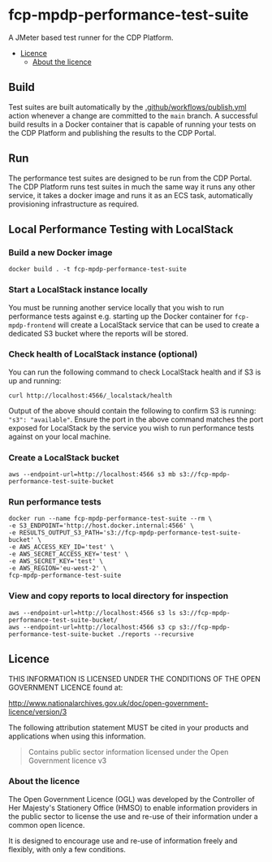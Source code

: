 # fcp-mpdp-performance-test-suite

A JMeter based test runner for the CDP Platform.

- [Licence](#licence)
  - [About the licence](#about-the-licence)

## Build

Test suites are built automatically by the [.github/workflows/publish.yml](.github/workflows/publish.yml) action whenever a change are committed to the `main` branch.
A successful build results in a Docker container that is capable of running your tests on the CDP Platform and publishing the results to the CDP Portal.

## Run

The performance test suites are designed to be run from the CDP Portal.
The CDP Platform runs test suites in much the same way it runs any other service, it takes a docker image and runs it as an ECS task, automatically provisioning infrastructure as required.

## Local Performance Testing with LocalStack

### Build a new Docker image
```
docker build . -t fcp-mpdp-performance-test-suite
```

### Start a LocalStack instance locally
You must be running another service locally that you wish to run performance tests against e.g. starting up the Docker container for `fcp-mpdp-frontend` will create a LocalStack service that can be used to create a dedicated S3 bucket where the reports will be stored.

### Check health of LocalStack instance (optional)
You can run the following command to check LocalStack health and if S3 is up and running:
```
curl http://localhost:4566/_localstack/health
```
Output of the above should contain the following to confirm S3 is running: `"s3": "available"`.
Ensure the port in the above command matches the port exposed for LocalStack by the service you wish to run performance tests against on your local machine.

### Create a LocalStack bucket
```
aws --endpoint-url=http://localhost:4566 s3 mb s3://fcp-mpdp-performance-test-suite-bucket
```

### Run performance tests
```
docker run --name fcp-mpdp-performance-test-suite --rm \
-e S3_ENDPOINT='http://host.docker.internal:4566' \
-e RESULTS_OUTPUT_S3_PATH='s3://fcp-mpdp-performance-test-suite-bucket' \
-e AWS_ACCESS_KEY_ID='test' \
-e AWS_SECRET_ACCESS_KEY='test' \
-e AWS_SECRET_KEY='test' \
-e AWS_REGION='eu-west-2' \
fcp-mpdp-performance-test-suite
```

### View and copy reports to local directory for inspection
```
aws --endpoint-url=http://localhost:4566 s3 ls s3://fcp-mpdp-performance-test-suite-bucket/                                          
aws --endpoint-url=http://localhost:4566 s3 cp s3://fcp-mpdp-performance-test-suite-bucket ./reports --recursive
```

## Licence

THIS INFORMATION IS LICENSED UNDER THE CONDITIONS OF THE OPEN GOVERNMENT LICENCE found at:

<http://www.nationalarchives.gov.uk/doc/open-government-licence/version/3>

The following attribution statement MUST be cited in your products and applications when using this information.

> Contains public sector information licensed under the Open Government licence v3

### About the licence

The Open Government Licence (OGL) was developed by the Controller of Her Majesty's Stationery Office (HMSO) to enable
information providers in the public sector to license the use and re-use of their information under a common open
licence.

It is designed to encourage use and re-use of information freely and flexibly, with only a few conditions.
